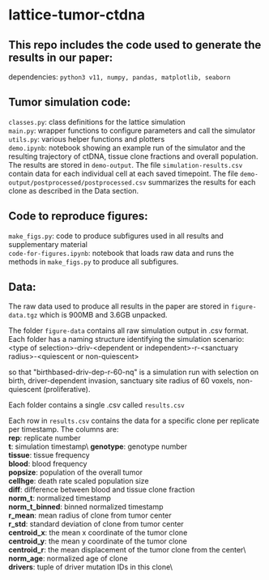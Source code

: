 # lattice-tumor-ctdna
## This repo includes the code used to generate the results in our paper:
dependencies: `python3 v11, numpy, pandas, matplotlib, seaborn` 
## Tumor simulation code:
`classes.py`: class definitions for the lattice simulation\
`main.py`: wrapper functions to configure parameters and call the simulator\
`utils.py`: various helper functions and plotters\
`demo.ipynb`: notebook showing an example run of the simulator and the resulting trajectory of ctDNA, tissue clone fractions and overall population. The results are stored in `demo-output`. The file `simulation-results.csv` contain data for each individual cell at each saved timepoint. The file `demo-output/postprocessed/postprocessed.csv` summarizes the results for each clone as described in the Data section. 
## Code to reproduce figures:
`make_figs.py`: code to produce subfigures used in all results and supplementary material\
`code-for-figures.ipynb`: notebook that loads raw data and runs the methods in `make_figs.py` to produce all subfigures. 
## Data:
The raw data used to produce all results in the paper are stored in `figure-data.tgz` which is 900MB and 3.6GB unpacked. 

The folder `figure-data` contains all raw simulation output in .csv format.
Each folder has a naming structure identifying the simulation scenario:
\<type of selection\>-driv-\<dependent or independent\>-r-\<sanctuary radius\>-\<quiescent or non-quiescent\> 

so that "birthbased-driv-dep-r-60-nq" is a simulation run with selection on birth, driver-dependent invasion, sanctuary site radius of 60 voxels, non-quiescent (proliferative). 

Each folder contains a single .csv called `results.csv`

Each row in `results.csv` contains the data for a specific clone per replicate per timestamp. 
The columns are:\
	**rep**: replicate number\
	**t**: simulation timestamp\ 
	**genotype**: genotype number\
	**tissue**: tissue frequency\
	**blood**: blood frequency\
	**popsize**: population of the overall tumor\
	**cellhge**: death rate scaled population size\
	**diff**: difference between blood and tissue clone fraction\
	**norm_t**: normalized timestamp\
	**norm_t_binned**: binned normalized timestamp\
	**r_mean**: mean radius of clone from tumor center\
	**r_std**: standard deviation of clone from tumor center\
	**centroid_x**: the mean x coordinate of the tumor clone\
	**centroid_y**: the mean y coordinate of the tumor clone\
	**centroid_r**: the mean displacement of the tumor clone from the center\ 
	**norm_age**: normalized age of clone\
	**drivers**: tuple of driver mutation IDs in this clone\
